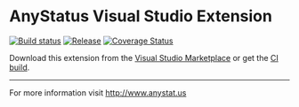 ﻿# AnyStatus Visual Studio Extension

[![Build status](https://ci.appveyor.com/api/projects/status/bqr0m4e08nfkb6g2?svg=true)](https://ci.appveyor.com/project/AlonAmsalem/anystatus)
[![Release](https://img.shields.io/badge/release-v0.11-blue.svg)](https://visualstudiogallery.msdn.microsoft.com/d2262fef-aeca-45dd-9c8c-87c290ee4eb0)
[![Coverage Status](https://coveralls.io/repos/github/AlonAm/AnyStatus/badge.svg?branch=master)](https://coveralls.io/github/AlonAm/AnyStatus?branch=master)

Download this extension from the [Visual Studio Marketplace](https://marketplace.visualstudio.com/items?itemName=AlonAmsalem.AnyStatus)
or get the [CI build](http://vsixgallery.com/#/extension/AnyStatus.VSPackage.6f25620d-ff50-42d1-89da-709a45cebe10/).

---------------------------------------

For more information visit http://www.anystat.us
